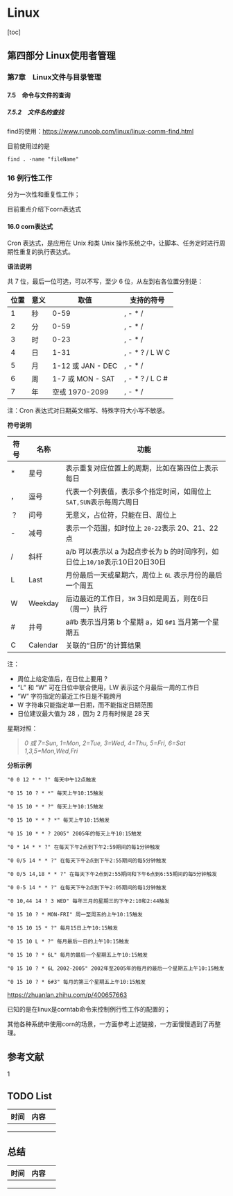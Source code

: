 # Linux

[toc]

## 第四部分 Linux使用者管理

### 第7章　Linux文件与目录管理

#### 7.5　命令与文件的查询

##### 7.5.2　文件名的查找

find的使用：https://www.runoob.com/linux/linux-comm-find.html

目前使用过的是

```shell
find . -name "fileName"
```



### 16 例行性工作

分为一次性和重复性工作；

目前重点介绍下corn表达式

#### 16.0 corn表达式

Cron 表达式，是应用在 Unix 和类 Unix 操作系统之中，让脚本、任务定时进行周期性重复的执行表达式。

**语法说明**

共 7 位，最后一位可选，可以不写，至少 6 位，从左到右各位置分别是：

| 位置 | 意义 | 取值              | 支持的符号      |
| ---- | ---- | ----------------- | --------------- |
| 1    | 秒   | 0-59              | , - * /         |
| 2    | 分   | 0-59              | , - * /         |
| 3    | 时   | 0-23              | , - * /         |
| 4    | 日   | 1-31              | , - * ? / L W C |
| 5    | 月   | 1-12 或 JAN - DEC | , - * /         |
| 6    | 周   | 1-7 或 MON - SAT  | , - * ? / L C # |
| 7    | 年   | 空或 1970-2099    | , - * /         |

注：Cron 表达式对日期英文缩写、特殊字符大小写不敏感。

**符号说明**

| 符号 | 名称     | 功能                                                         |
| ---- | -------- | ------------------------------------------------------------ |
| *    | 星号     | 表示重复对应位置上的周期，比如在第四位上表示每日             |
| ，   | 逗号     | 代表一个列表值，表示多个指定时间，如周位上`SAT,SUN`表示每周六周日 |
| ？   | 问号     | 无意义，占位符，只能在日、周位上                             |
| -    | 减号     | 表示一个范围，如时位上 `20-22`表示 20、21、22点              |
| /    | 斜杆     | a/b 可以表示以 a 为起点步长为 b 的时间序列，如日位上`10/10`表示10日20日30日 |
| L    | Last     | 月份最后一天或星期六，周位上 `6L` 表示月份的最后一个周五     |
| W    | Weekday  | 后边最近的工作日，`3W` 3日如是周五，则在6日（周一）执行      |
| #    | 井号     | a#b 表示当月第 b 个星期 a，如 `6#1` 当月第一个星期五         |
| C    | Calendar | 关联的“日历”的计算结果                                       |

注：

- 周位上给定值后，在日位上要用 ?
- “L” 和 “W” 可在日位中联合使用，LW 表示这个月最后一周的工作日
- “W” 字符指定的最近工作日是不能跨月
- W 字符串只能指定单一日期，而不能指定日期范围
- 日位建议最大值为 28 ，因为 2 月有时候是 28 天

星期对照：

> *0 或 7=Sun, 1=Mon, 2=Tue, 3=Wed, 4=Thu, 5=Fri, 6=Sat* *1,3,5=Mon,Wed,Fri*

**分析示例**

```
"0 0 12 * * ?" 每天中午12点触发

"0 15 10 ? * *" 每天上午10:15触发

"0 15 10 * * ?" 每天上午10:15触发

"0 15 10 * * ? *" 每天上午10:15触发

"0 15 10 * * ? 2005" 2005年的每天上午10:15触发

"0 * 14 * * ?" 在每天下午2点到下午2:59期间的每1分钟触发

"0 0/5 14 * * ?" 在每天下午2点到下午2:55期间的每5分钟触发

"0 0/5 14,18 * * ?" 在每天下午2点到2:55期间和下午6点到6:55期间的每5分钟触发

"0 0-5 14 * * ?" 在每天下午2点到下午2:05期间的每1分钟触发

"0 10,44 14 ? 3 WED" 每年三月的星期三的下午2:10和2:44触发

"0 15 10 ? * MON-FRI" 周一至周五的上午10:15触发

"0 15 10 15 * ?" 每月15日上午10:15触发

"0 15 10 L * ?" 每月最后一日的上午10:15触发

"0 15 10 ? * 6L" 每月的最后一个星期五上午10:15触发

"0 15 10 ? * 6L 2002-2005" 2002年至2005年的每月的最后一个星期五上午10:15触发

"0 15 10 ? * 6#3" 每月的第三个星期五上午10:15触发
```

https://zhuanlan.zhihu.com/p/400657663

已知的是在linux是corntab命令来控制例行性工作的配置的；

其他各种系统中使用corn的场景，一方面参考上述链接，一方面慢慢遇到了再整理。

## 参考文献

1 



## TODO List

| 时间 | 内容 |      |
| ---- | ---- | ---- |
|      |      |      |
|      |      |      |
|      |      |      |



## 总结

| 时间 | 内容 |      |
| ---- | ---- | ---- |
|      |      |      |
|      |      |      |
|      |      |      |




